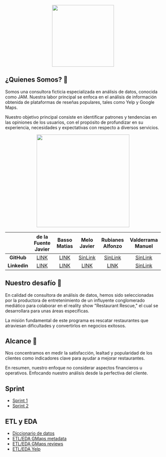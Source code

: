 <p align="center">
  <img src="https://i.ibb.co/MCXf7CW/Tatoo.png" height="200">
</p>

## **¿Quienes Somos?** 👥

Somos una consultora ficticia especializada en análisis de datos, conocida como JAM. Nuestra labor principal se enfoca en el análisis de información obtenida de plataformas de reseñas populares, tales como Yelp y Google Maps. 

Nuestro objetivo principal consiste en identificar patrones y tendencias en las opiniones de los usuarios, con el propósito de profundizar en su experiencia, necesidades y expectativas con respecto a diversos servicios.

<p align="center">
  <img src="https://i.ibb.co/6R69v44/Proyecto-Grupal.png" height="300">
</p>


|               | **de la Fuente Javier** |**Basso Matias**| **Melo Javier** |**Rubianes Alfonzo** |**Valderrama Manuel** |
| :-------------: | :-------------: | :-------------: | :-------------: | :-------------: | :-------------: |
|  **GitHub**   |[LINK](https://github.com/dlfjavier)|[LINK](https://github.com/MatB1988)|[SinLink](javi_melo)|[SinLink](rubianes_algonzo)|[SinLink](valderrama_manuel)|
| **Linkedin**  |[LINK](https://www.linkedin.com/in/javier-de-la-fuente-61768518/)|[LINK](https://www.linkedin.com/in/matiasebasso/)|[LINK](https://www.linkedin.com/in/javiermelogutierrez-dataanalyst/)|[LINK](https://www.linkedin.com/in/alfonzo-rubianes-gravier-a250253a/)|[SinLink](valderrama_manuel)

## **Nuestro desafío** 📣

En calidad de consultora de análisis de datos, hemos sido seleccionadas por la productora de entretenimiento de un influyente conglomerado mediático para colaborar en el reality show "Restaurant Rescue," el cual se desarrollara para unas áreas especificas. 

La misión fundamental de este programa es rescatar restaurantes que atraviesan dificultades y convertirlos en negocios exitosos.

## **Alcance** 🔎

Nos concentramos en medir la satisfacción, lealtad y popularidad de los clientes como indicadores clave para ayudar a mejorar restaurantes.

En resumen, nuestro enfoque no considerar aspectos financieros u operativos. Enfocando nuestro análisis desde la perfectiva del cliente.

## **Sprint**

- [Sprint 1](https://github.com/MatB1988/proyectogrupal/blob/121a5200f58ed283777462b09746c525e1790a0e/Sprint/Sprint_1.MD)
- [Sprint 2](https://github.com/MatB1988/proyectogrupal/blob/9cafbe2ffce756bbfc1f482a3154845d8ea759d8/Sprint/Sprint_2.MD)

## **ETL y EDA**
- [Diccionario de datos](https://github.com/MatB1988/proyectogrupal/blob/main/Notebooks/ETL_EDA/Diccionario_datos.md)
- [ETL/EDA GMaps metadata](https://github.com/MatB1988/proyectogrupal/blob/main/Notebooks/ETL_EDA/etl_eda_metadata_gmaps.ipynb)
- [ETL/EDA GMaps reviews](https://github.com/MatB1988/proyectogrupal/blob/200e751b923839d9d5c2cd6b493fa1e1378e7577/Notebooks/ETL_EDA/etl_1_gmaps_reviews_estado.ipynb)
- [ETL/EDA Yelp](https://github.com/MatB1988/proyectogrupal/blob/da6dc7095e2eab377b845e867f011891a009b420/Notebooks/ETL_EDA/yelp_to_parquet.ipynb)

